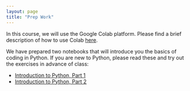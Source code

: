 ```yaml
---
layout: page
title: "Prep Work"
---
```


In this course, we will use the Google Colab platform. Please find a brief description of how to use Colab [here](https://mcgrawect.princeton.edu/guides/Google-Colab-Introduction.pdf).

We have prepared two notebooks that will introduce you the basics of coding in Python. If you are new to Python, please read these and try out the exercises in advance of class:

* [Introduction to Python, Part 1](https://colab.research.google.com/drive/1zX3yesi6ncEeWQefjAcxnnynW0oSikWg?usp=sharing)
* [Introduction to Python, Part 2](https://colab.research.google.com/drive/1gtxWHT4I7gOGEA8uR10PrKFoIxIXW5uH?usp=sharing)
